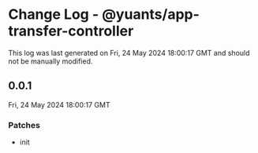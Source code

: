 # Change Log - @yuants/app-transfer-controller

This log was last generated on Fri, 24 May 2024 18:00:17 GMT and should not be manually modified.

## 0.0.1
Fri, 24 May 2024 18:00:17 GMT

### Patches

- init

